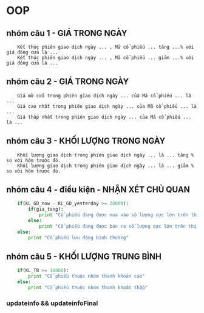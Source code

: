 # OOP

## nhóm câu 1 - GIÁ TRONG NGÀY
```
	Kết thúc phiên giao dịch ngày ... , Mã cổ phiếu ... tăng ...% với giá đóng cửa là ...
	Kết thúc phiên giao dịch ngày ... , Mã cổ phiếu ... giảm ...% với giá đóng cửa là ...
```

## nhóm câu 2 - GIÁ TRONG NGÀY
```
	Giá mở cửa trong phiên giao dịch ngày ... của Mã cổ phiếu ... là ...
	Giá cao nhất trong phiên giao dịch ngày ... của Mã cổ phiếu ... là ...
	Giá thấp nhất trong phiên giao dịch ngày ... của Mã cổ phiếu ... là ...	
```

## nhóm câu 3 - KHỐI LƯỢNG TRONG NGÀY
```
	Khối lượng giao dịch trong phiên giao dịch ngày ... là ... tăng % so với hôm trước đó.
	Khối lượng giao dịch trong phiên giao dịch ngày ... là ... giảm % so với hôm trước đó.
```
## nhóm câu 4 - điều kiện - NHẬN XÉT CHỦ QUAN

```python 
	if(KL_GD_now - KL_GD_yesterday >= 20000):
		if(gia_tang):
			print "Cổ phiếu đang được mua vào số lượng cực lớn trên thị trường"
		else:
			print "Cổ phiếu đang được bán ra số lượng cực lớn trên thị trường"
	else:
		print "Cổ phiếu lưu động bình thường"
```
## nhóm câu 5 - KHỐI LƯỢNG TRUNG BÌNH
```python
	if(KL_TB >= 10000):
		print "Cổ phiếu thuộc nhóm thanh khoản cao"
	else:
		print "Cổ phiếu thuộc nhóm thanh khoản thấp"

```

### updateinfo && updateinfoFinal